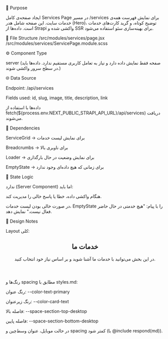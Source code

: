 🎯 Purpose

ایجاد صفحه‌ی کامل Services Page در مسیر /services برای نمایش فهرست همه‌ی خدمات سایت.
این صفحه شامل هدر (Hero)، توضیح کوتاه، و گرید کارت‌های خدمات است.
داده‌ها از Strapi واکشی شده و SSR برای بهینه‌سازی سئو استفاده می‌شود.

📂 File Structure
/src/modules/services/page.jsx
/src/modules/services/ServicePage.module.scss

⚙️ Component Type

server
(صفحه فقط نمایش داده دارد و نیاز به تعامل کاربری مستقیم ندارد. داده‌ها باید در سطح سرور واکشی شوند.)

🌐 Data Source

Endpoint: /api/services

Fields used: id, slug, image, title, description, link

داده‌ها با استفاده از fetch(${process.env.NEXT_PUBLIC_STRAPI_API_URL}/api/services) دریافت می‌شوند.

🧩 Dependencies

ServiceGrid → برای نمایش لیست خدمات

Breadcrumbs → برای ناوبری بالا

Loader → برای نمایش وضعیت در حال بارگذاری

EmptyState → برای زمانی که هیچ داده‌ای وجود ندارد

🧠 State Logic

ندارد (Server Component)
اما باید:

هنگام واکشی داده، خطا یا پاسخ خالی را مدیریت کند.

در صورت خالی بودن لیست خدمات، EmptyState را با پیام:
"هیچ خدمتی در حال حاضر فعال نیست." نمایش دهد.

🎨 Design Notes

Layout کلی:

<section className="services-page">
  <Breadcrumbs />
  <header className="services-page__hero">
    <h1 className="services-page__title">خدمات ما</h1>
    <p className="services-page__subtitle">
      در این بخش می‌توانید با خدمات ما آشنا شوید و بر اساس نیاز خود انتخاب کنید.
    </p>
  </header>
  <ServiceGrid />
</section>


رنگ‌ها و spacing مطابق با styles.md:

رنگ عنوان: --color-text-primary

رنگ زیرعنوان: --color-card-text

فاصله بالا: --space-section-top-desktop

فاصله پایین: --space-section-bottom-desktop

در حالت موبایل، عنوان وسط‌چین و spacing کمتر شود (با @include respond(md)).